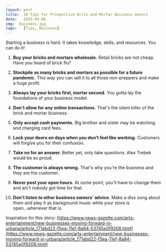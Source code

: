```yaml
---
layout: post
title:  10 Tips for Prospective Brick-and-Mortar Business Owners
date:   2025-04-06
img:  business.jpg
tags:   [Tips, Business]
---
```

Starting a business is hard. It takes knowledge, skills, and resources. You can do it!

1. **Buy your bricks and mortars wholesale.** Retail bricks are not cheap. Have you heard of brick flu?

2. **Stockpile as many bricks and mortars as possible for a future pandemic.** This way you can sell it to all those non-preppers and make a huge profit.

3. **Always lay your bricks first, mortar second.** You gotta lay the foundations of your business model.

4. **Don't allow for any online transactions.** That's the silent killer of the brick and mortar business.	

5. **Only accept cash payments.** Big brother and sister may be watching and charging card fees.

6. **Lock your doors on days when you don't feel like working.** Customers will forgive you for their confusion.

7. **Take no for an answer.** Better yet, only take questions. Alex Trebek would be so proud.

8. **The customer is always wrong.** That's why you're the business and they are the customer.

9. **Never post your open hours.** At some point, you'll have to change them and ain't nobody got time for that.

10. **Don't listen to other business owners' advice.** Make a diss song about them and play it as background music while your store is open...whenever that is.


Inspiration for this story: [https://www.news-gazette.com/arts-entertainment/new-businesses-moving-forward-in-urbana/article_f71abd22-f5ea-11ef-8a84-53745e0f9208.html](https://www.news-gazette.com/arts-entertainment/new-businesses-moving-forward-in-urbana/article_f71abd22-f5ea-11ef-8a84-53745e0f9208.html)
